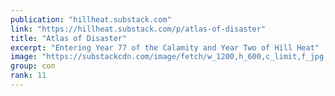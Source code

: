 ```yaml
---
publication: "hillheat.substack.com"
link: "https://hillheat.substack.com/p/atlas-of-disaster"
title: "Atlas of Disaster"
excerpt: "Entering Year 77 of the Calamity and Year Two of Hill Heat"
image: "https://substackcdn.com/image/fetch/w_1200,h_600,c_limit,f_jpg,q_auto:good,fl_progressive:steep/https%3A%2F%2Fpbs.substack.com%2Fmedia%2FFhq3PO2XEAEyRyI.jpg"
group: con
rank: 11
---
```

